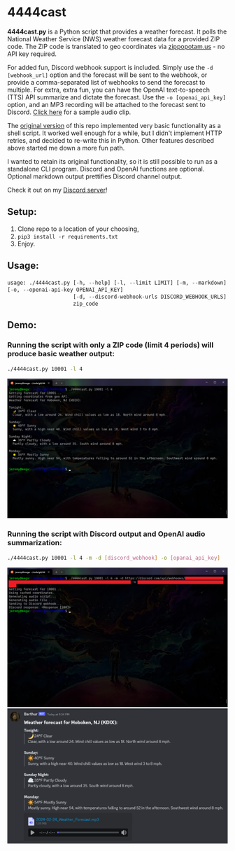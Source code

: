 # 4444cast
**4444cast.py** is a Python script that provides a weather forecast. It polls the National Weather Service (NWS) weather forecast data for a provided ZIP code. The ZIP code is translated to geo coordinates via [zippopotam.us](https://api.zippopotam.us/) - no API key required.

For added fun, Discord webhook support is included. Simply use the `-d [webhook_url]` option and the forecast will be sent to the webhook, or provide a comma-separated list of webhooks to send the forecast to multiple. For extra, extra fun, you can have the OpenAI text-to-speech (TTS) API summarize and dictate the forecast. Use the `-o [openai_api_key]` option, and an MP3 recording will be attached to the forecast sent to Discord. [Click here](doc/tts-demo.mp3) for a sample audio clip.

The [original version](https://github.com/jlyons210/4444cast/tree/579146f38fe8dbb653d56e8a9f2281de0cb1ae29) of this repo implemented very basic functionality as a shell script. It worked well enough for a while, but I didn't implement HTTP retries, and decided to re-write this in Python. Other features described above started me down a more fun path.

I wanted to retain its original functionality, so it is still possible to run as a standalone CLI program. Discord and OpenAI functions are optional. Optional markdown output prettifies Discord channel output.

Check it out on my [Discord server](https://discord.gg/bH6x6Jbv39)!

## Setup:
1. Clone repo to a location of your choosing,
2. `pip3 install -r requirements.txt`
2. Enjoy.

## Usage:
```
usage: ./4444cast.py [-h, --help] [-l, --limit LIMIT] [-m, --markdown] [-o, --openai-api-key OPENAI_API_KEY]
                     [-d, --discord-webhook-urls DISCORD_WEBHOOK_URLS]
                     zip_code
```
## Demo:

### Running the script with only a ZIP code (limit 4 periods) will produce basic weather output:
```sh
./4444cast.py 10001 -l 4
```
![Console output screenshot](doc/demo1-1.png "Console output screenshot")

### Running the script with Discord output and OpenAI audio summarization:
```sh
./4444cast.py 10001 -l 4 -m -d [discord_webhook] -o [opanai_api_key]
```
![OpenAI/Discord console output](doc/demo2-1.png "OpenAI/Discord console output")
![OpenAI/Discord client output](doc/demo2-2.png "OpenAI/Discord client output")
